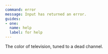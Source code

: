 ```yaml
---
command: error
message: Input has returned an error.
guides: 
- one:
  name: help
  label: for help
---
```


The color of television, tuned to a dead channel.
